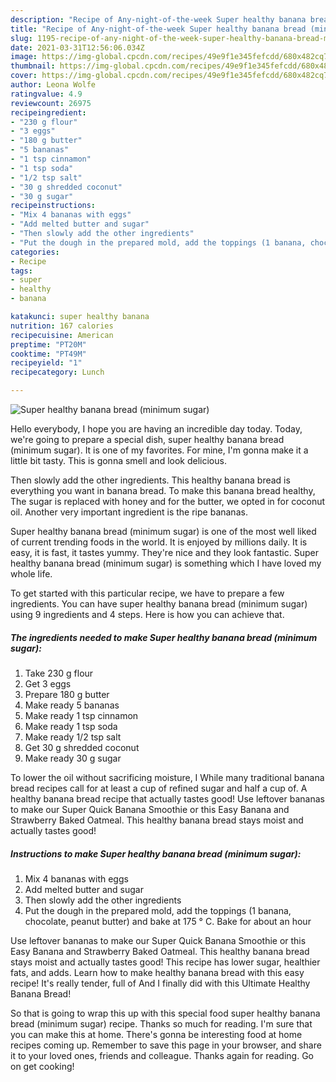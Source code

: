 ```yaml
---
description: "Recipe of Any-night-of-the-week Super healthy banana bread (minimum sugar)"
title: "Recipe of Any-night-of-the-week Super healthy banana bread (minimum sugar)"
slug: 1195-recipe-of-any-night-of-the-week-super-healthy-banana-bread-minimum-sugar
date: 2021-03-31T12:56:06.034Z
image: https://img-global.cpcdn.com/recipes/49e9f1e345fefcdd/680x482cq70/super-healthy-banana-bread-minimum-sugar-recipe-main-photo.jpg
thumbnail: https://img-global.cpcdn.com/recipes/49e9f1e345fefcdd/680x482cq70/super-healthy-banana-bread-minimum-sugar-recipe-main-photo.jpg
cover: https://img-global.cpcdn.com/recipes/49e9f1e345fefcdd/680x482cq70/super-healthy-banana-bread-minimum-sugar-recipe-main-photo.jpg
author: Leona Wolfe
ratingvalue: 4.9
reviewcount: 26975
recipeingredient:
- "230 g flour"
- "3 eggs"
- "180 g butter"
- "5 bananas"
- "1 tsp cinnamon"
- "1 tsp soda"
- "1/2 tsp salt"
- "30 g shredded coconut"
- "30 g sugar"
recipeinstructions:
- "Mix 4 bananas with eggs"
- "Add melted butter and sugar"
- "Then slowly add the other ingredients"
- "Put the dough in the prepared mold, add the toppings (1 banana, chocolate, peanut butter) and bake at 175 ° C. Bake for about an hour"
categories:
- Recipe
tags:
- super
- healthy
- banana

katakunci: super healthy banana 
nutrition: 167 calories
recipecuisine: American
preptime: "PT20M"
cooktime: "PT49M"
recipeyield: "1"
recipecategory: Lunch

---
```



![Super healthy banana bread (minimum sugar)](https://img-global.cpcdn.com/recipes/49e9f1e345fefcdd/680x482cq70/super-healthy-banana-bread-minimum-sugar-recipe-main-photo.jpg)

Hello everybody, I hope you are having an incredible day today. Today, we're going to prepare a special dish, super healthy banana bread (minimum sugar). It is one of my favorites. For mine, I'm gonna make it a little bit tasty. This is gonna smell and look delicious.

Then slowly add the other ingredients. This healthy banana bread is everything you want in banana bread. To make this banana bread healthy, The sugar is replaced with honey and for the butter, we opted in for coconut oil. Another very important ingredient is the ripe bananas.

Super healthy banana bread (minimum sugar) is one of the most well liked of current trending foods in the world. It is enjoyed by millions daily. It is easy, it is fast, it tastes yummy. They're nice and they look fantastic. Super healthy banana bread (minimum sugar) is something which I have loved my whole life.


To get started with this particular recipe, we have to prepare a few ingredients. You can have super healthy banana bread (minimum sugar) using 9 ingredients and 4 steps. Here is how you can achieve that.

<!--inarticleads1-->

##### The ingredients needed to make Super healthy banana bread (minimum sugar):

1. Take 230 g flour
1. Get 3 eggs
1. Prepare 180 g butter
1. Make ready 5 bananas
1. Make ready 1 tsp cinnamon
1. Make ready 1 tsp soda
1. Make ready 1/2 tsp salt
1. Get 30 g shredded coconut
1. Make ready 30 g sugar


To lower the oil without sacrificing moisture, I While many traditional banana bread recipes call for at least a cup of refined sugar and half a cup of. A healthy banana bread recipe that actually tastes good! Use leftover bananas to make our Super Quick Banana Smoothie or this Easy Banana and Strawberry Baked Oatmeal. This healthy banana bread stays moist and actually tastes good! 

<!--inarticleads2-->

##### Instructions to make Super healthy banana bread (minimum sugar):

1. Mix 4 bananas with eggs
1. Add melted butter and sugar
1. Then slowly add the other ingredients
1. Put the dough in the prepared mold, add the toppings (1 banana, chocolate, peanut butter) and bake at 175 ° C. Bake for about an hour


Use leftover bananas to make our Super Quick Banana Smoothie or this Easy Banana and Strawberry Baked Oatmeal. This healthy banana bread stays moist and actually tastes good! This recipe has lower sugar, healthier fats, and adds. Learn how to make healthy banana bread with this easy recipe! It&#39;s really tender, full of And I finally did with this Ultimate Healthy Banana Bread! 

So that is going to wrap this up with this special food super healthy banana bread (minimum sugar) recipe. Thanks so much for reading. I'm sure that you can make this at home. There's gonna be interesting food at home recipes coming up. Remember to save this page in your browser, and share it to your loved ones, friends and colleague. Thanks again for reading. Go on get cooking!
